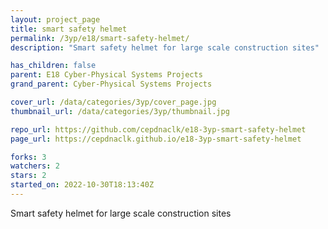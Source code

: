 ```yaml
---
layout: project_page
title: smart safety helmet
permalink: /3yp/e18/smart-safety-helmet/
description: "Smart safety helmet for large scale construction sites"

has_children: false
parent: E18 Cyber-Physical Systems Projects
grand_parent: Cyber-Physical Systems Projects

cover_url: /data/categories/3yp/cover_page.jpg
thumbnail_url: /data/categories/3yp/thumbnail.jpg

repo_url: https://github.com/cepdnaclk/e18-3yp-smart-safety-helmet
page_url: https://cepdnaclk.github.io/e18-3yp-smart-safety-helmet

forks: 3
watchers: 2
stars: 2
started_on: 2022-10-30T18:13:40Z
---
```

Smart safety helmet for large scale construction sites

